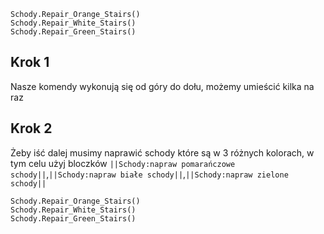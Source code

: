 ```blocks
Schody.Repair_Orange_Stairs()
Schody.Repair_White_Stairs()
Schody.Repair_Green_Stairs()
```
## Krok 1
Nasze komendy wykonują się od góry do dołu, możemy umieścić kilka na raz
## Krok 2 
Żeby iść dalej musimy naprawić schody które są w 3 różnych kolorach, w tym celu użyj bloczków
``||Schody:napraw pomarańczowe schody||``,``||Schody:napraw białe schody||``,``||Schody:napraw zielone schody||``
```blocks
Schody.Repair_Orange_Stairs()
Schody.Repair_White_Stairs()
Schody.Repair_Green_Stairs()
```
